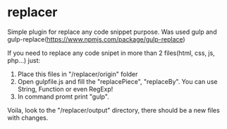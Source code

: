 # replacer

Simple plugin for replace any code snippet purpose.
Was used gulp and gulp-replace(https://www.npmjs.com/package/gulp-replace)

If you need to replace any code snipet in more than 2 files(html, css, js, php...) just:

1) Place this files in "/replacer/origin"  folder
2) Open gulpfile.js and fill the "replacePiece", "replaceBy". You can use String, Function or even RegExp!
3) In command promt print "gulp".

Voila, look to the "/replacer/output" directory, there should be a new files with changes.

